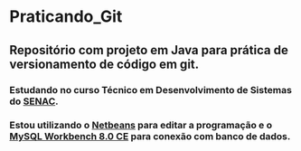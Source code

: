 # Praticando_Git

## Repositório com projeto em Java para prática de versionamento de código em git.

### Estudando no curso Técnico em Desenvolvimento de Sistemas do [SENAC](https://www.ead.senac.br/cursos-tecnicos/tecnico-em-desenvolvimento-de-sistemas/).

### Estou utilizando o [Netbeans](https://netbeans.apache.org/download/index.html) para editar a programação e o [MySQL Workbench 8.0 CE](https://dev.mysql.com/downloads/workbench/) para conexão com banco de dados.
